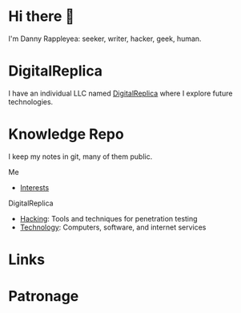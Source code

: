 # Hi there 👋

I'm Danny Rappleyea: seeker, writer, hacker, geek, human.

# DigitalReplica
I have an individual LLC named [DigitalReplica](https://github.com/digitalreplica/digitalreplica) where I explore future technologies.

# Knowledge Repo
I keep my notes in git, many of them public.

Me
* [Interests](https://github.com/dannyrappleyea/interests)

DigitalReplica
* [Hacking](https://github.com/digitalreplica/hacking): Tools and techniques for penetration testing
* [Technology](https://github.com/digitalreplica/technology): Computers, software, and internet services

# Links

# Patronage
